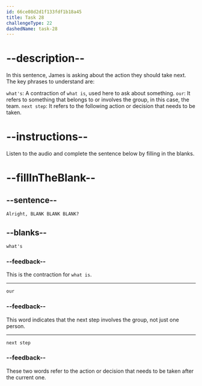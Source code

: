 ```yaml
---
id: 66ce08d2d1f133fdf1b18a45
title: Task 28
challengeType: 22
dashedName: task-28
---
```

<!-- (Audio) James: Alright, what's our next step? -->

# --description--

In this sentence, James is asking about the action they should take next. The key phrases to understand are:

`what's`: A contraction of `what is`, used here to ask about something.
`our`: It refers to something that belongs to or involves the group, in this case, the team.
`next step`: It refers to the following action or decision that needs to be taken.

# --instructions--

Listen to the audio and complete the sentence below by filling in the blanks.

# --fillInTheBlank--

## --sentence--

`Alright, BLANK BLANK BLANK?`

## --blanks--

`what's`

### --feedback--

This is the contraction for `what is`.

---

`our`

### --feedback--

This word indicates that the next step involves the group, not just one person.

---

`next step`

### --feedback--

These two words refer to the action or decision that needs to be taken after the current one.
